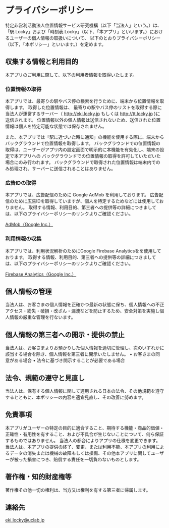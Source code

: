 # プライバシーポリシー
特定非営利活動法人位置情報サービス研究機構（以下「当法人」という。）は、
「駅.Locky」および「時刻表.Locky」（以下、「本アプリ」といいます。）におけるユーザーの個人情報の取扱いについて、
以下のとおりプライバシーポリシー（以下，「本ポリシー」といいます。）を定めます。

## 収集する情報と利用目的
本アプリのご利用に際して、以下の利用者情報を取得いたします。

### 位置情報の取得
本アプリでは、最寄りの駅やバス停の検索を行うために、端末から位置情報を取得します。
取得した位置情報は、 最寄りの駅やバス停のリストを取得する際に
当法人が運営するサーバー（ http://eki.locky.jp もしくは http://tt.locky.jp )に送信されます。
位置情報以外の個人情報は送信されないため、送信された位置情報は個人を特定可能な状態では保存されません。

また、本アプリでは「駅に近づいた時に通知」の機能を使用する際に、端末からバックグラウンドで位置情報を取得します。
バックグラウンドでの位置情報の取得は、ユーザーがアプリ内の設定画面で明示的に本機能を有効化し、端末の設定で本アプリへの
バックグラウンドでの位置情報の取得を許可していただいた場合にのみ行われます。
バックグラウンドで取得された位置情報は端末内でのみ処理され、サーバーに送信されることはありません。

### 広告IDの取得
本アプリでは、広告配信のために Google AdMob を利用しております。
広告配信のために広告IDを取得していますが、個人を特定するためなどには使用しておりません。
取得する情報、利用目的、第三者への提供等の詳細につきましては、以下のプライバシーポリシーのリンクよりご確認ください。

[AdMob（Google Inc.）](https://policies.google.com/technologies/ads?hl=ja)

### 利用情報の収集

本アプリでは、利用状況解析のためにGoogle Firebase Analyticsをを使用しております。
取得する情報、利用目的、第三者への提供等の詳細につきましては、以下のプライバシーポリシーのリンクよりご確認ください。

[Firebase Analytics（Google Inc.）](https://policies.google.com/privacy?hl=ja%EF%BB%BF)


## 個人情報の管理
当法人は、お客さまの個人情報を正確かつ最新の状態に保ち、個人情報への不正アクセス・紛失・破損・改ざん・漏洩などを防止するため、安全対策を実施し個人情報の厳重な管理を行ないます。

## 個人情報の第三者への開示・提供の禁止
当法人は、お客さまよりお預かりした個人情報を適切に管理し、次のいずれかに該当する場合を除き、個人情報を第三者に開示いたしません。
• お客さまの同意がある場合
• 法令に基づき開示することが必要である場合

## 法令、規範の遵守と見直し
当法人は、保有する個人情報に関して適用される日本の法令、その他規範を遵守するとともに、本ポリシーの内容を適宜見直し、その改善に努めます。

## 免責事項
本アプリがユーザーの特定の目的に適合すること、期待する機能・商品的価値・正確性・有用性を有すること、および不具合が生じないことについて、何ら保証するものではありません。
当法人の都合によりアプリの仕様を変更できます。当法人は、本アプリの提供の終了、変更、または利用不能、本アプリの利用によるデータの消失または機械の故障もしくは損傷、その他本アプリに関してユーザーが被った損害につき、賠償する責任を一切負わないものとします。

## 著作権・知的財産権等
著作権その他一切の権利は、当方又は権利を有する第三者に帰属します。

## 連絡先
eki.locky@uclab.jp

